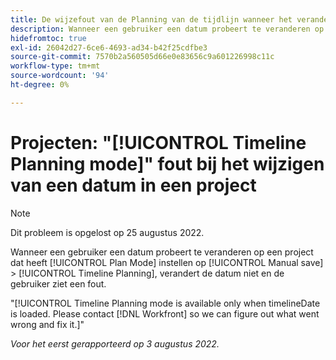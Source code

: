 ```yaml
---
title: De wijzefout van de Planning van de tijdlijn wanneer het veranderen van een datum op een project
description: Wanneer een gebruiker een datum probeert te veranderen op een project dat de Wijze van het Plan aan Handmatig sparen &gt heeft geplaatst; Tijdlijnplanning, de datum verandert niet en de gebruiker ziet een fout.
hidefromtoc: true
exl-id: 26042d27-6ce6-4693-ad34-b42f25cdfbe3
source-git-commit: 7570b2a560505d66e0e83656c9a601226998c11c
workflow-type: tm+mt
source-wordcount: '94'
ht-degree: 0%

---
```


# Projecten: &quot;[!UICONTROL Timeline Planning mode]&quot; fout bij het wijzigen van een datum in een project

>[!NOTE]
>
>Dit probleem is opgelost op 25 augustus 2022.

Wanneer een gebruiker een datum probeert te veranderen op een project dat heeft [!UICONTROL Plan Mode] instellen op [!UICONTROL Manual save] > [!UICONTROL Timeline Planning], verandert de datum niet en de gebruiker ziet een fout.

&quot;[!UICONTROL Timeline Planning mode is available only when timelineDate is loaded. Please contact [!DNL Workfront] so we can figure out what went wrong and fix it.]&quot;

_Voor het eerst gerapporteerd op 3 augustus 2022._
